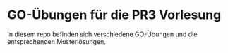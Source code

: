 # GO-Übungen für die PR3 Vorlesung

In diesem repo befinden sich verschiedene GO-Übungen und die entsprechenden Musterlösungen.
